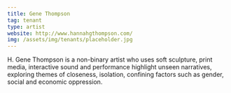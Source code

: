 ```yaml
---
title: Gene Thompson
tag: tenant
type: artist
website: http://www.hannahgthompson.com/
img: /assets/img/tenants/placeholder.jpg
---
```

H. Gene Thompson is a non-binary artist who uses soft sculpture, print media, interactive sound and performance highlight unseen narratives, exploring themes of closeness, isolation, confining factors such as gender, social and economic oppression.
